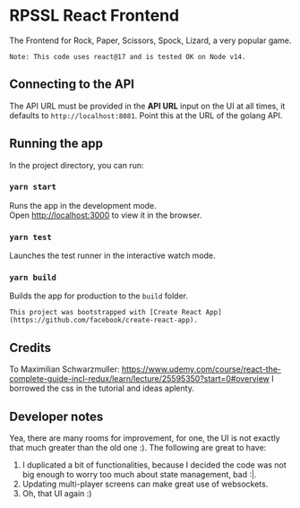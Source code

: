 # RPSSL React Frontend
The Frontend for Rock, Paper, Scissors, Spock, Lizard, a very popular game.

```
Note: This code uses react@17 and is tested OK on Node v14. 
```

## Connecting to the API
The API URL must be provided in the **API URL** input on the UI at all times, it defaults to  `http://localhost:8081`. Point this at the URL of the golang API.

## Running the app

In the project directory, you can run:

### `yarn start`
Runs the app in the development mode.\
Open [http://localhost:3000](http://localhost:3000) to view it in the browser.

### `yarn test`
Launches the test runner in the interactive watch mode.

### `yarn build`
Builds the app for production to the `build` folder.

```
This project was bootstrapped with [Create React App](https://github.com/facebook/create-react-app).
```

## Credits
To Maximilian Schwarzmuller: https://www.udemy.com/course/react-the-complete-guide-incl-redux/learn/lecture/25595350?start=0#overview
I borrowed the css in the tutorial and ideas aplenty.

## Developer notes
Yea, there are many rooms for improvement, for one, the UI is not exactly that much greater than the old one :). The following are great to have:

1. I duplicated a bit of functionalities, because I decided the code was not big enough to worry too much about state management, bad :|.
1. Updating multi-player screens can make great use of websockets.
1. Oh, that UI again :)
